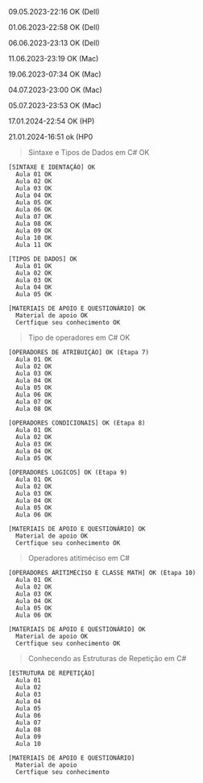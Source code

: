09.05.2023-22:16 OK (Dell)<br>

01.06.2023-22:58 OK (Dell)<br>

06.06.2023-23:13 OK (Dell)<br>

11.06.2023-23:19 OK (Mac)<br>

19.06.2023-07:34 OK (Mac)<br>

04.07.2023-23:00 OK (Mac)<br>

05.07.2023-23:53 OK (Mac)<br>

17.01.2024-22:54 OK (HP)<br>

21.01.2024-16:51 ok (HP0<br>



> Sintaxe e Tipos de Dados em C# OK<br>

    [SINTAXE E IDENTAÇÃO] OK
      Aula 01 OK
      Aula 02 OK
      Aula 03 OK
      Aula 04 OK
      Aula 05 OK
      Aula 06 OK
      Aula 07 OK
      Aula 08 OK
      Aula 09 OK
      Aula 10 OK
      Aula 11 OK

    [TIPOS DE DADOS] OK
      Aula 01 OK
      Aula 02 OK
      Aula 03 OK
      Aula 04 OK
      Aula 05 OK

    [MATERIAIS DE APOIO E QUESTIONÁRIO] OK
      Material de apoio OK
      Certfique seu conhecimento OK

> Tipo de operadores em C# OK<br>

    [OPERADORES DE ATRIBUIÇÃO] OK (Etapa 7)
      Aula 01 OK
      Aula 02 OK
      Aula 03 OK
      Aula 04 OK
      Aula 05 OK
      Aula 06 OK
      Aula 07 OK
      Aula 08 OK

    [OPERADORES CONDICIONAIS] OK (Etapa 8)
      Aula 01 OK
      Aula 02 OK
      Aula 03 OK
      Aula 04 OK
      Aula 05 OK

    [OPERADORES LOGICOS] OK (Etapa 9)
      Aula 01 OK
      Aula 02 OK
      Aula 03 OK
      Aula 04 OK
      Aula 05 OK
      Aula 06 OK

    [MATERIAIS DE APOIO E QUESTIONÁRIO] OK
      Material de apoio OK
      Certfique seu conhecimento OK

> Operadores atitiméciso em C# <br>

    [OPERADORES ARITIMÉCISO E CLASSE MATH] OK (Etapa 10)
      Aula 01 OK
      Aula 02 OK
      Aula 03 OK
      Aula 04 OK
      Aula 05 OK
      Aula 06 OK 
    
    [MATERIAIS DE APOIO E QUESTIONÁRIO] OK
      Material de apoio OK
      Certfique seu conhecimento OK
      
> Conhecendo as Estruturas de Repetição em C# <br>

    [ESTRUTURA DE REPETIÇÃO]
      Aula 01
      Aula 02
      Aula 03
      Aula 04
      Aula 05
      Aula 06
      Aula 07
      Aula 08
      Aula 09
      Aula 10

    [MATERIAIS DE APOIO E QUESTIONÁRIO]
      Material de apoio
      Certfique seu conhecimento
        